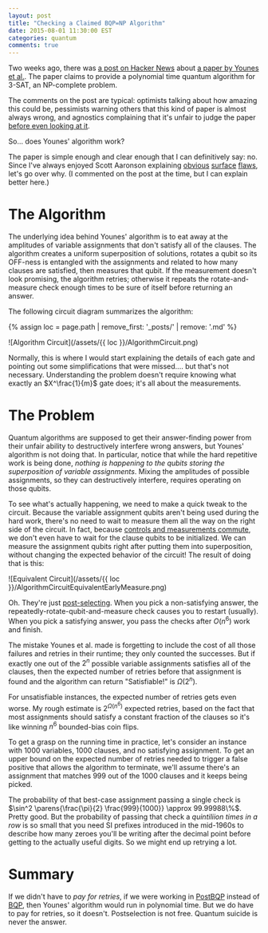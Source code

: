 ```yaml
---
layout: post
title: "Checking a Claimed BQP=NP Algorithm"
date: 2015-08-01 11:30:00 EST
categories: quantum
comments: true
---
```


Two weeks ago, there was [a post on Hacker News](https://news.ycombinator.com/item?id=9928657) about [a paper by Younes et al.](http://arxiv.org/abs/1507.05061).
The paper claims to provide a polynomial time quantum algorithm for 3-SAT, an NP-complete problem.

The comments on the post are typical: optimists talking about how amazing this could be, pessimists warning others that this kind of paper is almost always wrong, and agnostics complaining that it's unfair to judge the paper [before even looking at it](http://wiki.lesswrong.com/wiki/Outside_view).

So... does Younes' algorithm work?

The paper is simple enough and clear enough that I can definitively say: no.
Since I've always enjoyed Scott Aaronson explaining [obvious](http://www.scottaaronson.com/blog/?p=1767#comment-103591) [surface](http://www.scottaaronson.com/blog/?p=1255) [flaws](http://www.scottaaronson.com/blog/?p=1211), let's go over why.
(I commented on the post at the time, but I can explain better here.)

# The Algorithm

The underlying idea behind Younes' algorithm is to eat away at the amplitudes of variable assignments that don't satisfy all of the clauses.
The algorithm creates a uniform superposition of solutions, rotates a qubit so its OFF-ness is entangled with the assignments and related to how many clauses are satisfied, then measures that qubit.
If the measurement doesn't look promising, the algorithm retries; otherwise it repeats the rotate-and-measure check enough times to be sure of itself before returning an answer.

The following circuit diagram summarizes the algorithm:

{% assign loc = page.path | remove_first: '_posts/' | remove: '.md' %}

![Algorithm Circuit](/assets/{{ loc }}/AlgorithmCircuit.png)

Normally, this is where I would start explaining the details of each gate and pointing out some simplifications that were missed.... but that's not necessary.
Understanding the problem doesn't require knowing what exactly an $X^\frac{1}{m}$ gate does; it's all about the measurements.

# The Problem

Quantum algorithms are supposed to get their answer-finding power from their unfair ability to destructively interfere wrong answers, but Younes' algorithm is not doing that.
In particular, notice that while the hard repetitive work is being done, *nothing is happening to the qubits storing the superposition of variable assignments*.
Mixing the amplitudes of possible assignments, so they can destructively interfere, requires operating on those qubits.

To see what's actually happening, we need to make a quick tweak to the circuit.
Because the variable assignment qubits aren't being used during the hard work, there's no need to wait to measure them all the way on the right side of the circuit.
In fact, because [controls and measurements commute](https://en.wikipedia.org/wiki/Deferred_Measurement_Principle), we don't even have to wait for the clause qubits to be initialized.
We can measure the assignment qubits right after putting them into superposition, without changing the expected behavior of the circuit!
The result of doing that is this:

![Equivalent Circuit](/assets/{{ loc }}/AlgorithmCircuitEquivalentEarlyMeasure.png)

Oh.
They're just [post-selecting](https://en.wikipedia.org/wiki/Postselection).
When you pick a non-satisfying answer, the repeatedly-rotate-qubit-and-measure  check causes you to restart (usually).
When you pick a satisfying answer, you pass the checks after $O(n^6)$ work and finish.

The mistake Younes et al. made is forgetting to include the cost of all those failures and retries in their runtime; they only counted the successes.
But if exactly one out of the $2^n$ possible variable assignments satisfies all of the clauses, then the expected number of retries before that assignment is found and the algorithm can return "Satisfiable!" is $\Omega(2^n)$.

For unsatisfiable instances, the expected number of retries gets even worse.
My rough estimate is $2^{\Omega(n^6)}$ expected retries, based on the fact that most assignments should satisfy a constant fraction of the clauses so it's like winning $n^6$ bounded-bias coin flips.

To get a grasp on the running time in practice, let's consider an instance with $1000$ variables, $1000$ clauses, and no satisfying assignment.
To get an upper bound on the expected number of retries needed to trigger a false positive that allows the algorithm to terminate, we'll assume there's an assignment that matches $999$ out of the $1000$ clauses and it keeps being picked.

The probability of that best-case assignment passing a single check is $\sin^2 \parens{\frac{\pi}{2} \frac{999}{1000}} \approx 99.99988\%$.
Pretty good. But the probability of passing that check a *quintiliion times in a row* is so small that you need SI prefixes introduced in the mid-1960s to describe how many zeroes you'll be writing after the decimal point before getting to the actually useful digits.
So we might end up retrying a lot.

# Summary

If we didn't have to *pay for retries*, if we were working in [PostBQP](https://en.wikipedia.org/wiki/PostBQP) instead of [BQP](https://en.wikipedia.org/wiki/BQP), then Younes' algorithm would run in polynomial time.
But we do have to pay for retries, so it doesn't.
Postselection is not free.
Quantum suicide is never the answer.
